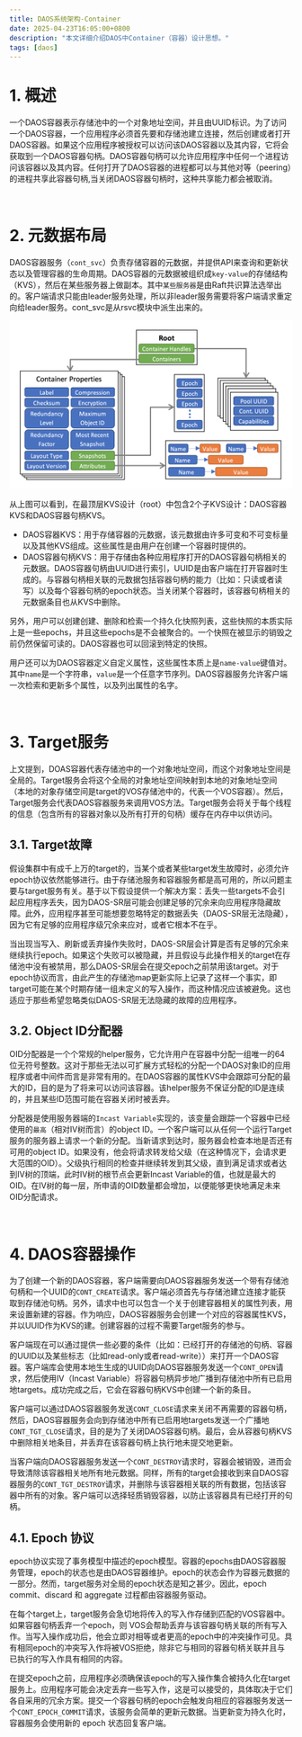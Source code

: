 ```yaml
---
title: DAOS系统架构-Container
date: 2025-04-23T16:05:00+0800
description: "本文详细介绍DAOS中Container（容器）设计思想。"
tags: [daos]
---
```


# 1. 概述
一个DAOS容器表示存储池中的一个对象地址空间，并且由UUID标识。为了访问一个DAOS容器，一个应用程序必须首先要和存储池建立连接，然后创建或者打开DAOS容器。如果这个应用程序被授权可以访问该DAOS容器以及其内容，它将会获取到一个DAOS容器句柄。DAOS容器句柄可以允许应用程序中任何一个进程访问该容器以及其内容。任何打开了DAOS容器的进程都可以与其他对等（peering）的进程共享此容器句柄,当关闭DAOS容器句柄时，这种共享能力都会被取消。

&nbsp;
&nbsp;
# 2. 元数据布局
DAOS容器服务（`cont_svc`）负责存储容器的元数据，并提供API来查询和更新状态以及管理容器的生命周期。DAOS容器的元数据被组织成`key-value`的存储结构（KVS），然后在某些服务器上做副本。其中`某些服务器`是由Raft共识算法选举出的。客户端请求只能由leader服务处理，所以非leader服务需要将客户端请求重定向给leader服务。cont_svc是从rsvc模块中派生出来的。

![container_meta_layout](https://raw.githubusercontent.com/henglgh/articles/main/static/images/container_meta_layout.png)

从上图可以看到，在最顶层KVS设计（root）中包含2个子KVS设计：DAOS容器KVS和DAOS容器句柄KVS。
- DAOS容器KVS：用于存储容器的元数据，该元数据由许多可变和不可变标量以及其他KVS组成。这些属性是由用户在创建一个容器时提供的。
- DAOS容器句柄KVS：用于存储由各种应用程序打开的DAOS容器句柄相关的元数据。DAOS容器句柄由UUID进行索引，UUID是由客户端在打开容器时生成的。与容器句柄相关联的元数据包括容器句柄的能力（比如：只读或者读写）以及每个容器句柄的epoch状态。当关闭某个容器时，该容器句柄相关的元数据条目也从KVS中删除。

另外，用户可以创建创建、删除和检索一个持久化快照列表，这些快照的本质实际上是一些epochs，并且这些epochs是不会被聚合的。一个快照在被显示的销毁之前仍然保留可读的。DAOS容器也可以回滚到特定的快照。

用户还可以为DAOS容器定义自定义属性，这些属性本质上是`name-value`键值对。其中`name`是一个字符串，`value`是一个任意字节序列。DAOS容器服务允许客户端一次检索和更新多个属性，以及列出属性的名字。

&nbsp;
&nbsp;
# 3. Target服务
上文提到，DOAS容器代表存储池中的一个对象地址空间，而这个对象地址空间是全局的。Target服务会将这个全局的对象地址空间映射到本地的对象地址空间（本地的对象存储空间是target的VOS存储池中的，代表一个VOS容器）。然后，Target服务会代表DAOS容器服务来调用VOS方法。Target服务会将关于每个线程的信息（包含所有的容器对象以及所有打开的句柄）缓存在内存中以供访问。
## 3.1. Target故障
假设集群中有成千上万的target的，当某个或者某些target发生故障时，必须允许epoch协议依然能够进行。由于存储池服务和容器服务都是高可用的，所以问题主要与target服务有关。基于以下假设提供一个解决方案：丢失一些targets不会引起应用程序丢失，因为DAOS-SR层可能会创建足够的冗余来向应用程序隐藏故障。此外，应用程序甚至可能想要忽略特定的数据丢失（DAOS-SR层无法隐藏），因为它有足够的应用程序级冗余来应对，或者它根本不在乎。

当出现当写入、刷新或丢弃操作失败时，DAOS-SR层会计算是否有足够的冗余来继续执行epoch。如果这个失败可以被隐藏，并且假设与此操作相关的target在存储池中没有被禁用，那么DAOS-SR层会在提交epoch之前禁用该target。对于epoch协议而言，由此产生的存储池map更新实际上记录了这样一个事实，即target可能在某个时期存储一组未定义的写入操作，而这种情况应该被避免。这也适应于那些希望忽略类似DAOS-SR层无法隐藏的故障的应用程序。

## 3.2. Object ID分配器
OID分配器是一个个常规的helper服务，它允许用户在容器中分配一组唯一的64位无符号整数。这对于那些无法以可扩展方式轻松的分配一个DAOS对象ID的应用程序或者中间件而言是非常有用的。在DAOS容器的属性KVS中会跟踪可分配的最大的ID，目的是为了将来可以访问该容器。该helper服务不保证分配的ID是连续的，并且某些ID范围可能在容器关闭时被丢弃。

分配器是使用服务器端的`Incast Variable`实现的，该变量会跟踪一个容器中已经使用的`最高`（相对IV树而言）的object ID。一个客户端可以从任何一个运行Target服务的服务器上请求一个新的分配。当新请求到达时，服务器会检查本地是否还有可用的object ID。如果没有，他会将请求转发给父级（在这种情况下，会请求更大范围的OID）。父级执行相同的检查并继续转发到其父级，直到满足请求或者达到IV树的顶端，此时IV树的根节点会更新Incast Variable的值，也就是最大的OID。在IV树的每一层，所申请的OID数量都会增加，以便能够更快地满足未来OID分配请求。

&nbsp;
&nbsp;
# 4. DAOS容器操作
为了创建一个新的DAOS容器，客户端需要向DAOS容器服务发送一个带有存储池句柄和一个UUID的`CONT_CREATE`请求。客户端必须首先与存储池建立连接才能获取到存储池句柄。另外，请求中也可以包含一个关于创建容器相关的属性列表，用来设置新建的容器。作为响应，DAOS容器服务会创建一个对应的容器属性KVS，并以UUID作为KVS的建。创建容器的过程不需要Target服务的参与。

客户端现在可以通过提供一些必要的条件（比如：已经打开的存储池的句柄、容器的UUID以及某些标志（比如read-only或者read-write））来打开一个DAOS容器。客户端库会使用本地生生成的UUID向DAOS容器服务发送一个`CONT_OPEN`请求，然后使用IV（Incast Variable）将容器句柄异步地广播到存储池中所有已启用地targets。成功完成之后，它会在容器句柄KVS中创建一个新的条目。

客户端可以通过DAOS容器服务发送`CONT_CLOSE`请求来关闭不再需要的容器句柄，然后，DAOS容器服务会向到存储池中所有已启用地targets发送一个广播地`CONT_TGT_CLOSE`请求，目的是为了关闭DAOS容器句柄。最后，会从容器句柄KVS中删除相关地条目，并丢弃在该容器句柄上执行地未提交地更新。

当客户端向DAOS容器服务发送一个`CONT_DESTROY`请求时，容器会被销毁，进而会导致清除该容器相关地所有地元数据。同样，所有的target会接收到来自DAOS容器服务的`CONT_TGT_DESTROY`请求，并删除与该容器相关联的所有数据，包括该容器中所有的对象。客户端可以选择轻质销毁容器，以防止该容器具有已经打开的句柄。

## 4.1. Epoch 协议
epoch协议实现了事务模型中描述的epoch模型。容器的epochs由DAOS容器服务管理，epoch的状态也是由DAOS容器维护。epoch的状态会作为容器元数据的一部分。然而，target服务对全局的epoch状态是知之甚少。因此，epoch commit、discard 和 aggregate 过程都由容器服务驱动。

在每个target上，target服务会急切地将传入的写入作存储到匹配的VOS容器中。如果容器句柄丢弃一个epoch，则 VOS会帮助丢弃与该容器句柄关联的所有写入作。当写入操作成功后，他会立即对相等或者更高的epoch中的冲突操作可见。具有相同epoch的冲突写入作将被VOS拒绝，除非它与相同的容器句柄关联并且与已执行的写入作具有相同的内容。

在提交epoch之前，应用程序必须确保该epoch的写入操作集合被持久化在target服务上。应用程序可能会决定丢弃一些写入作，这是可以接受的，具体取决于它们各自采用的冗余方案。提交一个容器句柄的epoch会触发向相应的容器服务发送一个`CONT_EPOCH_COMMIT`请求，该服务会简单的更新元数据。当更新变为持久化时，容器服务会使用新的 epoch 状态回复客户端。